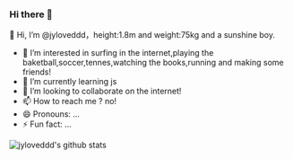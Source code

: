 ### Hi there 👋
<!--**jyloveddd/jyloveddd** is a ✨ _special_ ✨ repository because its `README.md` (this file) appears on your GitHub profile.

Here are some ideas to get you started: -->

 👋 Hi, I’m @jyloveddd，height:1.8m  and weight:75kg and a sunshine boy.
- 👀 I’m interested in surfing in the internet,playing the baketball,soccer,tennes,watching the books,running and making some friends!
- 🌱 I’m currently learning js
- 💞️ I’m looking to collaborate on the internet!
- 📫 How to reach me ? no!
- 😄 Pronouns: ...
- ⚡ Fun fact: ...


![jyloveddd's github stats](https://github-readme-stats.vercel.app/api?username=jyloveddd&show_icons=true&theme=radical)

<!-- ## 技术栈 Github 统计 -->
<!-- <img align="right" src="https://github-readme-stats.vercel.app/api?username=jyloveddd&show_icons=true">
![Git](https://img.shields.io/badge/-Git-%23F05032?style=for-the-badge&logo=git&logoColor=%23ffffff)
</br>
![VS Code](https://img.shields.io/badge/-VSCode-%23007ACC?style=for-the-badge&logo=visual-studio-code)
</br>
![JavaScript](https://img.shields.io/badge/-JavaScript-%23F7DF1C?style=for-the-badge&logo=javascript&logoColor=000000&labelColor=%23F7DF1C&color=%23FFCE5A)</br>
![Vue.js](https://img.shields.io/badge/-Vue.js-%232c3e50?style=for-the-badge&logo=Vue.js)</br>
![Node](https://img.shields.io/badge/-NodeJS-%23F05032?style=for-the-badge&logo=Node.js&logoColor=%23ffffff)</br>
![Webpack](https://img.shields.io/badge/-Webpack-%232C3A42?style=for-the-badge&logo=webpack) -->



<!-- 访客 -->
<!-- <p align="center">
  <img src="https://visitor-badge.glitch.me/badge?page_id=oogtq.captain5" alt="visitor badge"/>
</p>
 -->
